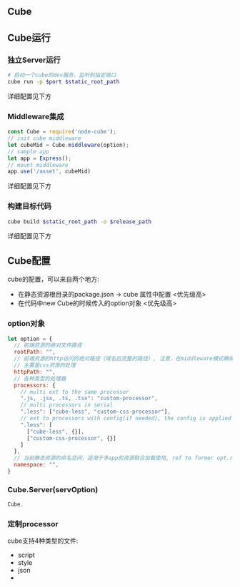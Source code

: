 Cube 
--------------

## Cube运行

### 独立Server运行

```sh
# 启动一个cube的dev服务，监听到指定端口
cube run -p $port $static_root_path
```
详细配置见下方

### Middleware集成

```js
const Cube = require('node-cube');
// init cube middleware
let cubeMid = Cube.middleware(option);
// sample app
let app = Express();
// mount middleware
app.use('/asset', cubeMid)
```
详细配置见下方

### 构建目标代码

```sh
cube build $static_root_path -o $release_path
```
详细配置见下方

## Cube配置

cube的配置，可以来自两个地方:
* 在静态资源根目录的package.json -> cube 属性中配置 <优先级高>
* 在代码中new Cube的时候传入的option对象 <优先级高>

### option对象

```js
let option = {
  // 前端资源的绝对文件路径
  rootPath: "",
  // 前端资源的http访问的绝对路径（域名后完整的路径）, 注意，在middleware模式确保访问路径对齐
  // 主要是css资源的处理
  httpPath: "",
  // 各种类型的处理器
  processors: {
    // multi ext to the same processor
    ".js, .jsx, .ts, .tsx": "custom-processor",
    // multi processors in serial
    ".less": ["cube-less", "custom-css-processor"],
    // ext to processors with config(if needed), the config is applied by the processor
    ".less": [
      ["cube-less", {}], 
      ["custom-css-processor", {}]
    ]
  },
  // 当前静态资源的命名空间，适用于多app的资源联合加载使用, ref to former opt.remote
  namespace: "",
}
```

### Cube.Server(servOption)

```js
Cube.
```


### 定制processor

cube支持4种类型的文件:
  * script
  * style
  * json
  * 


